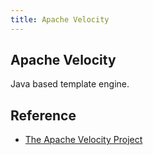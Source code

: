 ```yaml
---
title: Apache Velocity
---
```


## Apache Velocity
Java based template engine.

## Reference
* [The Apache Velocity Project](http://velocity.apache.org/)
